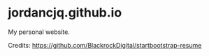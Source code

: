 # jordancjq.github.io
My personal website.

Credits: https://github.com/BlackrockDigital/startbootstrap-resume
